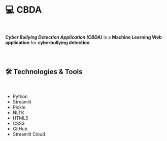 # 💻 CBDA
<br>

_**Cyber Bullying Detection Application (CBDA)**_ is a  **Machine Learning Web application** for **cyberbullying detection**.





###





<br>



## 🛠 Technologies & Tools
<br>

- Python
- Streamlit
- Pickle
- NLTK
- HTML5
- CSS3
- GitHub
- Streamlit Cloud


